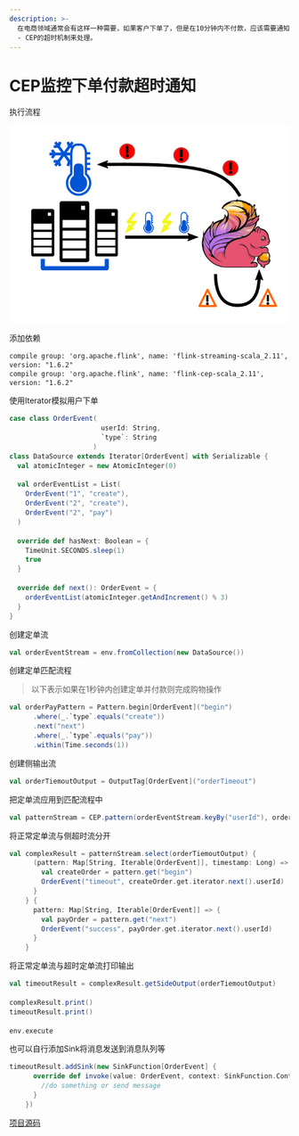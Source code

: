 ```yaml
---
description: >-
  在电商领域通常会有这样一种需要，如果客户下单了，但是在10分钟内不付款，应该需要通知客服，再由客服寻问客户为什么还没有付款，从而提高付款效率，我们可以采用Flink
  - CEP的超时机制来处理。
---
```


# CEP监控下单付款超时通知

执行流程

![](../../../.gitbook/assets/image%20%2840%29.png)

添加依赖

```text
compile group: 'org.apache.flink', name: 'flink-streaming-scala_2.11', version: "1.6.2"
compile group: 'org.apache.flink', name: 'flink-cep-scala_2.11', version: "1.6.2"
```

使用Iterator模拟用户下单

```scala
case class OrderEvent(
                       userId: String,
                       `type`: String
                     )
class DataSource extends Iterator[OrderEvent] with Serializable {
  val atomicInteger = new AtomicInteger(0)

  val orderEventList = List(
    OrderEvent("1", "create"),
    OrderEvent("2", "create"),
    OrderEvent("2", "pay")
  )

  override def hasNext: Boolean = {
    TimeUnit.SECONDS.sleep(1)
    true
  }

  override def next(): OrderEvent = {
    orderEventList(atomicInteger.getAndIncrement() % 3)
  }
}
```

创建定单流

```scala
val orderEventStream = env.fromCollection(new DataSource())
```

创建定单匹配流程

> 以下表示如果在1秒钟内创建定单并付款则完成购物操作

```scala
val orderPayPattern = Pattern.begin[OrderEvent]("begin")
      .where(_.`type`.equals("create"))
      .next("next")
      .where(_.`type`.equals("pay"))
      .within(Time.seconds(1))
```

创建侧输出流

```scala
val orderTiemoutOutput = OutputTag[OrderEvent]("orderTimeout")
```

把定单流应用到匹配流程中

```scala
val patternStream = CEP.pattern(orderEventStream.keyBy("userId"), orderPayPattern)
```

将正常定单流与侧超时流分开

```scala
val complexResult = patternStream.select(orderTiemoutOutput) {
      (pattern: Map[String, Iterable[OrderEvent]], timestamp: Long) => {
        val createOrder = pattern.get("begin")
        OrderEvent("timeout", createOrder.get.iterator.next().userId)
      }
    } {
      pattern: Map[String, Iterable[OrderEvent]] => {
        val payOrder = pattern.get("next")
        OrderEvent("success", payOrder.get.iterator.next().userId)
      }
    }
```

将正常定单流与超时定单流打印输出

```scala
val timeoutResult = complexResult.getSideOutput(orderTiemoutOutput)

complexResult.print()
timeoutResult.print()

env.execute
```

也可以自行添加Sink将消息发送到消息队列等

```scala
timeoutResult.addSink(new SinkFunction[OrderEvent] {
      override def invoke(value: OrderEvent, context: SinkFunction.Context[_]): Unit = {
        //do something or send message
      }
    })
```

[项目源码](https://github.com/dounine/flink-cep-demos/tree/master/order-timeout)

